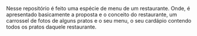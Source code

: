 Nesse repositório é feito uma espécie de menu de um restaurante. Onde, é apresentado basicamente a proposta e o conceito do restaurante, um carrossel de fotos de alguns pratos e o seu menu, o seu cardápio contendo todos os pratos daquele restaurante. 
